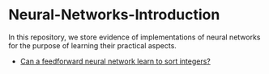 # Neural-Networks-Introduction

In this repository, we store evidence of implementations of neural networks for the purpose of learning their practical aspects.

* [Can a feedforward neural network learn to sort integers?](https://github.com/ianbounos/Neural-Networks-Introduction/blob/main/NN_Sort_function.ipynb)
